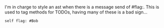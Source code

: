 I'm in charge to style an ast when there is a message send of #flag:.
This is used to tag methods for TODOs, having many of these is a bad
sign...

	self flag: #Bob